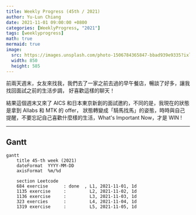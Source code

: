 ```yaml
---
title: Weekly Progress (45th / 2021)
author: Yu-Lun Chiang
date: 2021-11-01 09:00:00 +0800
categories: [WeeklyProgress, "2021"]
tags: [weeklyprogress]
math: true
mermaid: true
image:
  src: https://images.unsplash.com/photo-1506784365847-bbad939e9335?ixlib=rb-1.2.1&q=85&fm=jpg&crop=entropy&cs=srgb&w=4800
  width: 850
  height: 585
---
```


前兩天週末，女友來找我，我們去了一家之前去過的早午餐店，暢談了好多，讓我找回面試之前的生活步調，
好喜歡這樣的聊天！

結果這個週末又來了 AICS 和日本東京新創的面試邀約，不同的是，我現在的狀態是拿到 AIlabs 和 MTK 的 offer，
狀態轉變成「騎馬找馬」的姿態，時時與自己提醒，不要忘記自己喜歡什麼樣的生活，What's Important Now，才是 WIN !

---
## Gantt

```mermaid
gantt
    title 45-th week (2021)
    dateFormat  YYYY-MM-DD
    axisFormat  %m/%d

    section Leetcode
    684 exercise      : done  , L1, 2021-11-01, 1d
    1135 exercise     :         L2, 2021-11-02, 1d
    1136 exercise     :         L3, 2021-11-03, 1d
    323 exercies      :         L4, 2021-11-04, 1d
    1319 exercise     :         L5, 2021-11-05, 1d

```
